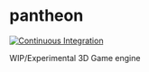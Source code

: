 # pantheon
[![Continuous Integration](https://github.com/AlecGoncharow/zeus-rs/actions/workflows/rust.yml/badge.svg)](https://github.com/AlecGoncharow/zeus-rs/actions/workflows/rust.yml)

WIP/Experimental 3D Game engine

